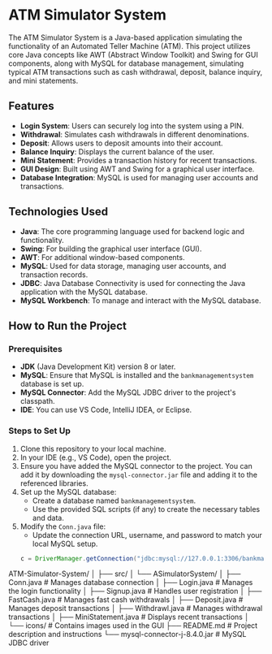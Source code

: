 # ATM Simulator System

The ATM Simulator System is a Java-based application simulating the functionality of an Automated Teller Machine (ATM). This project utilizes core Java concepts like AWT (Abstract Window Toolkit) and Swing for GUI components, along with MySQL for database management, simulating typical ATM transactions such as cash withdrawal, deposit, balance inquiry, and mini statements.

## Features
- **Login System**: Users can securely log into the system using a PIN.
- **Withdrawal**: Simulates cash withdrawals in different denominations.
- **Deposit**: Allows users to deposit amounts into their account.
- **Balance Inquiry**: Displays the current balance of the user.
- **Mini Statement**: Provides a transaction history for recent transactions.
- **GUI Design**: Built using AWT and Swing for a graphical user interface.
- **Database Integration**: MySQL is used for managing user accounts and transactions.

## Technologies Used
- **Java**: The core programming language used for backend logic and functionality.
- **Swing**: For building the graphical user interface (GUI).
- **AWT**: For additional window-based components.
- **MySQL**: Used for data storage, managing user accounts, and transaction records.
- **JDBC**: Java Database Connectivity is used for connecting the Java application with the MySQL database.
- **MySQL Workbench**: To manage and interact with the MySQL database.

## How to Run the Project

### Prerequisites
- **JDK** (Java Development Kit) version 8 or later.
- **MySQL**: Ensure that MySQL is installed and the `bankmanagementsystem` database is set up.
- **MySQL Connector**: Add the MySQL JDBC driver to the project's classpath.
- **IDE**: You can use VS Code, IntelliJ IDEA, or Eclipse.

### Steps to Set Up
1. Clone this repository to your local machine.
2. In your IDE (e.g., VS Code), open the project.
3. Ensure you have added the MySQL connector to the project. You can add it by downloading the `mysql-connector.jar` file and adding it to the referenced libraries.
4. Set up the MySQL database:
   - Create a database named `bankmanagementsystem`.
   - Use the provided SQL scripts (if any) to create the necessary tables and data.
5. Modify the `Conn.java` file:
   - Update the connection URL, username, and password to match your local MySQL setup.
   ```java
   c = DriverManager.getConnection("jdbc:mysql://127.0.0.1:3306/bankmanagementsystem", "root", "your_password");
ATM-Simulator-System/
│
├── src/
│   └── ASimulatorSystem/
│       ├── Conn.java        # Manages database connection
│       ├── Login.java       # Manages the login functionality
│       ├── Signup.java      # Handles user registration
│       ├── FastCash.java    # Manages fast cash withdrawals
│       ├── Deposit.java     # Manages deposit transactions
│       ├── Withdrawl.java   # Manages withdrawal transactions
│       ├── MiniStatement.java # Displays recent transactions
│       └── icons/           # Contains images used in the GUI
├── README.md                # Project description and instructions
└── mysql-connector-j-8.4.0.jar # MySQL JDBC driver
